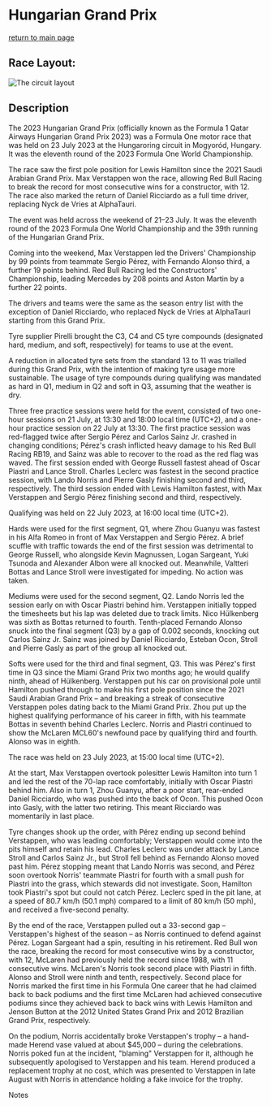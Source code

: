 # Hungarian Grand Prix

[return to main page](./index.md)

## Race Layout: 

 ![The circuit layout](https://upload.wikimedia.org/wikipedia/commons/thumb/9/91/Hungaroring.svg/220px-Hungaroring.svg.png)

## Description

 

The 2023 Hungarian Grand Prix (officially known as the Formula 1 Qatar Airways Hungarian Grand Prix 2023) was a Formula One motor race that was held on 23 July 2023 at the Hungaroring circuit in Mogyoród, Hungary. It was the eleventh round of the 2023 Formula One World Championship. 

The race saw the first pole position for Lewis Hamilton since the 2021 Saudi Arabian Grand Prix. Max Verstappen won the race, allowing Red Bull Racing to break the record for most consecutive wins for a constructor, with 12. The race also marked the return of Daniel Ricciardo as a full time driver, replacing Nyck de Vries at AlphaTauri. 

The event was held across the weekend of 21–23 July. It was the eleventh round of the 2023 Formula One World Championship and the 39th running of the Hungarian Grand Prix. 

Coming into the weekend, Max Verstappen led the Drivers' Championship by 99 points from teammate Sergio Pérez, with Fernando Alonso third, a further 19 points behind. Red Bull Racing led the Constructors' Championship, leading Mercedes by 208 points and Aston Martin by a further 22 points. 

The drivers and teams were the same as the season entry list with the exception of Daniel Ricciardo, who replaced Nyck de Vries at AlphaTauri starting from this Grand Prix. 

Tyre supplier Pirelli brought the C3, C4 and C5 tyre compounds (designated hard, medium, and soft, respectively) for teams to use at the event. 

A reduction in allocated tyre sets from the standard 13 to 11 was trialled during this Grand Prix, with the intention of making tyre usage more sustainable. The usage of tyre compounds during qualifying was mandated as hard in Q1, medium in Q2 and soft in Q3, assuming that the weather is dry. 

Three free practice sessions were held for the event, consisted of two one-hour sessions on 21 July, at 13:30 and 18:00 local time (UTC+2), and a one-hour practice session on 22 July at 13:30. The first practice session was red-flagged twice after Sergio Pérez and Carlos Sainz Jr. crashed in changing conditions; Pérez's crash inflicted heavy damage to his Red Bull Racing RB19, and Sainz was able to recover to the road as the red flag was waved. The first session ended with George Russell fastest ahead of Oscar Piastri and Lance Stroll. Charles Leclerc was fastest in the second practice session, with Lando Norris and Pierre Gasly finishing second and third, respectively. The third session ended with Lewis Hamilton fastest, with Max Verstappen and Sergio Pérez finishing second and third, respectively. 

Qualifying was held on 22 July 2023, at 16:00 local time (UTC+2). 

Hards were used for the first segment, Q1, where Zhou Guanyu was fastest in his Alfa Romeo in front of Max Verstappen and Sergio Pérez. A brief scuffle with traffic towards the end of the first session was detrimental to George Russell, who alongside Kevin Magnussen, Logan Sargeant, Yuki Tsunoda and Alexander Albon were all knocked out. Meanwhile, Valtteri Bottas and Lance Stroll were investigated for impeding. No action was taken. 

Mediums were used for the second segment, Q2. Lando Norris led the session early on with Oscar Piastri behind him. Verstappen initially topped the timesheets but his lap was deleted due to track limits. Nico Hülkenberg was sixth as Bottas returned to fourth. Tenth-placed Fernando Alonso snuck into the final segment (Q3) by a gap of 0.002 seconds, knocking out Carlos Sainz Jr. Sainz was joined by Daniel Ricciardo, Esteban Ocon, Stroll and Pierre Gasly as part of the group all knocked out. 

Softs were used for the third and final segment, Q3. This was Pérez's first time in Q3 since the Miami Grand Prix two months ago; he would qualify ninth, ahead of Hülkenberg. Verstappen put his car on provisional pole until Hamilton pushed through to make his first pole position since the 2021 Saudi Arabian Grand Prix – and breaking a streak of consecutive Verstappen poles dating back to the Miami Grand Prix. Zhou put up the highest qualifying performance of his career in fifth, with his teammate Bottas in seventh behind Charles Leclerc. Norris and Piastri continued to show the McLaren MCL60's newfound pace by qualifying third and fourth. Alonso was in eighth. 

The race was held on 23 July 2023, at 15:00 local time (UTC+2). 

At the start, Max Verstappen overtook polesitter Lewis Hamilton into turn 1 and led the rest of the 70-lap race comfortably, initially with Oscar Piastri behind him. Also in turn 1, Zhou Guanyu, after a poor start, rear-ended Daniel Ricciardo, who was pushed into the back of Ocon. This pushed Ocon into Gasly, with the latter two retiring. This meant Ricciardo was momentarily in last place. 

Tyre changes shook up the order, with Pérez ending up second behind Verstappen, who was leading comfortably; Verstappen would come into the pits himself and retain his lead. Charles Leclerc was under attack by Lance Stroll and Carlos Sainz Jr., but Stroll fell behind as Fernando Alonso moved past him. Pérez stopping meant that Lando Norris was second, and Pérez soon overtook Norris' teammate Piastri for fourth with a small push for Piastri into the grass, which stewards did not investigate. Soon, Hamilton took Piastri's spot but could not catch Pérez. Leclerc sped in the pit lane, at a speed of 80.7 km/h (50.1 mph) compared to a limit of 80 km/h (50 mph), and received a five-second penalty. 

By the end of the race, Verstappen pulled out a 33-second gap – Verstappen's highest of the season – as Norris continued to defend against Pérez. Logan Sargeant had a spin, resulting in his retirement. Red Bull won the race, breaking the record for most consecutive wins by a constructor, with 12, McLaren had previously held the record since 1988, with 11 consecutive wins. McLaren's Norris took second place with Piastri in fifth. Alonso and Stroll were ninth and tenth, respectively. Second place for Norris marked the first time in his Formula One career that he had claimed back to back podiums and the first time McLaren had achieved consecutive podiums since they achieved back to back wins with Lewis Hamilton and Jenson Button at the 2012 United States Grand Prix and 2012 Brazilian Grand Prix, respectively. 

On the podium, Norris accidentally broke Verstappen's trophy – a hand-made Herend vase valued at about $45,000 – during the celebrations. Norris poked fun at the incident, "blaming" Verstappen for it, although he subsequently apologised to Verstappen and his team. Herend produced a replacement trophy at no cost, which was presented to Verstappen in late August with Norris in attendance holding a fake invoice for the trophy. 

Notes 

 

